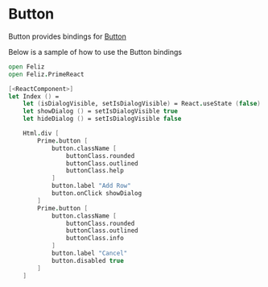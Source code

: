 # Button

Button provides bindings for [Button](https://www.primefaces.org/primereact/button/)

Below is a sample of how to use the Button bindings

```fsharp
open Feliz
open Feliz.PrimeReact

[<ReactComponent>]
let Index () =
    let (isDialogVisible, setIsDialogVisible) = React.useState (false)
    let showDialog () = setIsDialogVisible true
    let hideDialog () = setIsDialogVisible false

    Html.div [
        Prime.button [
            button.className [
                buttonClass.rounded
                buttonClass.outlined
                buttonClass.help
            ]
            button.label "Add Row"
            button.onClick showDialog
        ]
        Prime.button [
            button.className [
                buttonClass.rounded
                buttonClass.outlined
                buttonClass.info
            ]
            button.label "Cancel"
            button.disabled true
        ]
    ]
```